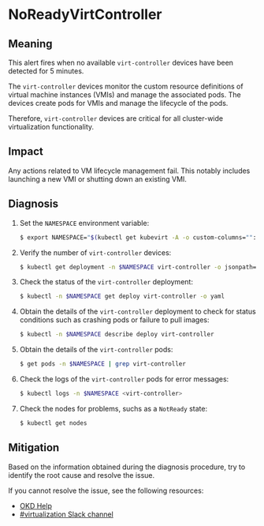 # NoReadyVirtController

## Meaning

This alert fires when no available `virt-controller` devices have been detected
for 5 minutes.

The `virt-controller` devices monitor the custom resource definitions of virtual
machine instances (VMIs) and manage the associated pods. The devices create pods
for VMIs and manage the lifecycle of the pods.

Therefore, `virt-controller` devices are critical for all cluster-wide
virtualization functionality.

## Impact
Any actions related to VM lifecycle management fail. This notably includes
launching a new VMI or shutting down an existing VMI.

## Diagnosis

1. Set the `NAMESPACE` environment variable:

   ```bash
   $ export NAMESPACE="$(kubectl get kubevirt -A -o custom-columns="":.metadata.namespace)"
   ```

2. Verify the number of `virt-controller` devices:

   ```bash
   $ kubectl get deployment -n $NAMESPACE virt-controller -o jsonpath='{.status.readyReplicas}'
   ```

3. Check the status of the `virt-controller` deployment:

   ```bash
   $ kubectl -n $NAMESPACE get deploy virt-controller -o yaml
   ```

4. Obtain the details of the `virt-controller` deployment to check for status
conditions such as crashing pods or failure to pull images:

   ```bash
   $ kubectl -n $NAMESPACE describe deploy virt-controller
   ```

5. Obtain the details of the `virt-controller` pods:

   ```bash
   $ get pods -n $NAMESPACE | grep virt-controller
   ```

6. Check the logs of the `virt-controller` pods for error messages:

   ```bash
   $ kubectl logs -n $NAMESPACE <virt-controller>
   ```

7. Check the nodes for problems, suchs as a `NotReady` state:

   ```bash
   $ kubectl get nodes
   ```

## Mitigation

Based on the information obtained during the diagnosis procedure, try to
identify the root cause and resolve the issue.

<!--DS: If you cannot resolve the issue, log in to the
link:https://access.redhat.com[Customer Portal] and open a support case,
attaching the artifacts gathered during the diagnosis procedure.-->
<!--USstart-->
If you cannot resolve the issue, see the following resources:

- [OKD Help](https://www.okd.io/help/)
- [#virtualization Slack channel](https://kubernetes.slack.com/channels/virtualization)
<!--USend-->
